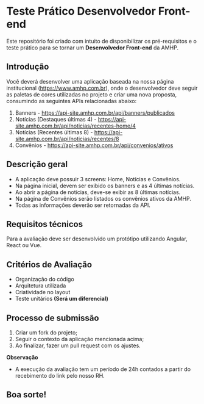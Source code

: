 # Teste Prático Desenvolvedor Front-end

Este repositório foi criado com intuito de disponibilizar os pré-requisitos e o teste prático para se tornar um **Desenvolvedor Front-end** da AMHP.

## Introdução

Você deverá desenvolver uma aplicação baseada na nossa página institucional (https://www.amhp.com.br), onde o desenvolvedor deve seguir as paletas de cores utilizadas no projeto e criar uma nova proposta, consumindo as seguintes APIs relacionadas abaixo:

1. Banners - https://api-site.amhp.com.br/api/banners/publicados
2. Notícias (Destaques últimas 4) - https://api-site.amhp.com.br/api/noticias/recentes-home/4
3. Notícias (Recentes últimas 8) - https://api-site.amhp.com.br/api/noticias/recentes/8
4. Convênios - https://api-site.amhp.com.br/api/convenios/ativos

## Descrição geral

- A aplicação deve possuir 3 screens: Home, Notícias e Convênios.
- Na página inicial, devem ser exibido os banners e as 4 últimas notícias.
- Ao abrir a página de notícias, deve-se exibir as 8 últimas notícias.
- Na página de Convênios serão listados os convênios ativos da AMHP.
- Todas as informações deverão ser retornadas da API.

## Requisitos técnicos

Para a avaliação deve ser desenvolvido um protótipo utilizando Angular, React ou Vue.

## Critérios de Avaliação

- Organização do código
- Arquitetura utilizada
- Criatividade no layout
- Teste unitários **(Será um diferencial)**

## Processo de submissão

1. Criar um fork do projeto;
2. Seguir o contexto da aplicação mencionada acima;
3. Ao finalizar, fazer um pull request com os ajustes.

**Observação**
- A execução da avaliação tem um período de 24h contados a partir do recebimento do link pelo nosso RH.
  
## Boa sorte!
